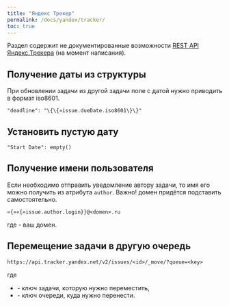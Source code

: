 ```yaml
---
title: "Яндекс Трекер"
permalink: /docs/yandex/tracker/
toc: true
---
```


Раздел содержит не документированные возможности
[REST API Яндекс.Трекера](https://yandex.ru/dev/connect/tracker/api/about.html) (на момент написания).


## Получение даты из структуры
При обновлении задачи из другой задачи поле с датой нужно приводить в формат iso8601.
```
"deadline": "\{\{»issue.dueDate.iso8601\}\}"
```

## Установить пустую дату
```
"Start Date": empty()
```

## Получение имени пользователя
Если необходимо отправить уведомление автору задачи,
то имя его можно получить из атрибута `author`.
Важно! домен придётся подставить самостоятельно.
```
«{»«{»issue.author.login}}@<domen>.ru
```
где <domen> - ваш домен.

## Перемещение задачи в другую очередь
```
https://api.tracker.yandex.net/v2/issues/<id>/_move/?queue=<key>
```
где
  - <id> - ключ задачи, которую нужно переместить,
  - <key> - ключ очереди, куда нужно перенести.
